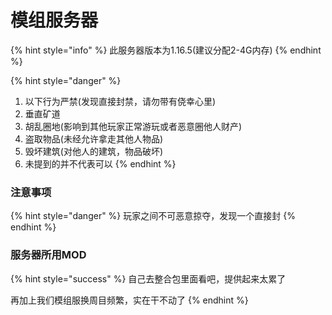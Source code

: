 # 模组服务器

{% hint style="info" %}
此服务器版本为1.16.5(建议分配2-4G内存)
{% endhint %}

{% hint style="danger" %}
1. 以下行为严禁(发现直接封禁，请勿带有侥幸心里)
2. 垂直矿道
3. 胡乱圈地(影响到其他玩家正常游玩或者恶意圈他人财产)
4. 盗取物品(未经允许拿走其他人物品)
5. 毁坏建筑(对他人的建筑，物品破坏)
6. 未提到的并不代表可以
{% endhint %}

### 注意事项 <a href="#zhu-yi-shi-xiang" id="zhu-yi-shi-xiang"></a>

{% hint style="danger" %}
玩家之间不可恶意掠夺，发现一个直接封
{% endhint %}

### 服务器所用MOD <a href="#fu-wu-qi-suo-yong-mod" id="fu-wu-qi-suo-yong-mod"></a>

{% hint style="success" %}
自己去整合包里面看吧，提供起来太累了

再加上我们模组服换周目频繁，实在干不动了
{% endhint %}
